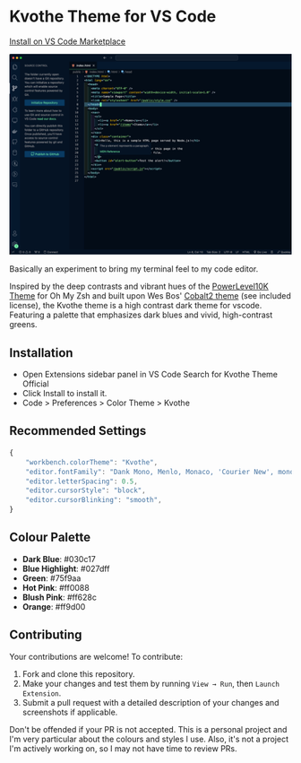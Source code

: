# Kvothe Theme for VS Code

[Install on VS Code Marketplace](https://marketplace.visualstudio.com/items?itemName=MarcGarside.theme-kvothe)

![Preview](https://github.com/MarcIsCoding/kvothe-theme/blob/main/images/ss.png?raw=true)

Basically an experiment to bring my terminal feel to my code editor.

Inspired by the deep contrasts and vibrant hues of the [PowerLevel10K Theme](https://github.com/romkatv/powerlevel10k) for Oh My Zsh and built upon Wes Bos' [Cobalt2 theme](https://github.com/wesbos/cobalt2-vscode) (see included license), the Kvothe theme is a high contrast dark theme for vscode. Featuring a palette that emphasizes dark blues and vivid, high-contrast greens.

## Installation

- Open Extensions sidebar panel in VS Code
  Search for Kvothe Theme Official
- Click Install to install it.
- Code > Preferences > Color Theme > Kvothe

## Recommended Settings

```js
{
	"workbench.colorTheme": "Kvothe",
	"editor.fontFamily": "Dank Mono, Menlo, Monaco, 'Courier New', monospace",
	"editor.letterSpacing": 0.5,
	"editor.cursorStyle": "block",
	"editor.cursorBlinking": "smooth",
}
```

## Colour Palette

- **Dark Blue**: #030c17
- **Blue Highlight**: #027dff
- **Green**: #75f9aa
- **Hot Pink**: #ff0088
- **Blush Pink**: #ff628c
- **Orange**: #ff9d00

## Contributing

Your contributions are welcome! To contribute:

1. Fork and clone this repository.
2. Make your changes and test them by running `View → Run`, then `Launch Extension`.
3. Submit a pull request with a detailed description of your changes and screenshots if applicable.

Don't be offended if your PR is not accepted. This is a personal project and I'm very particular about the colours and styles I use. Also, it's not a project I'm actively working on, so I may not have time to review PRs.
